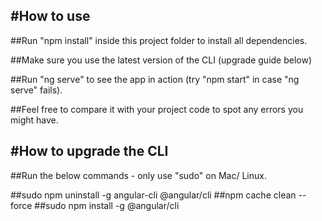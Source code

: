 #How to use
----------

##Run "npm install" inside this project folder to install all dependencies.

##Make sure you use the latest version of the CLI (upgrade guide below)

##Run "ng serve" to see the app in action (try "npm start" in case "ng serve" fails).

##Feel free to compare it with your project code to spot any errors you might have.


#How to upgrade the CLI
-----------------------

##Run the below commands - only use "sudo" on Mac/ Linux.

##sudo npm uninstall -g angular-cli @angular/cli
##npm cache clean --force
##sudo npm install -g @angular/cli
